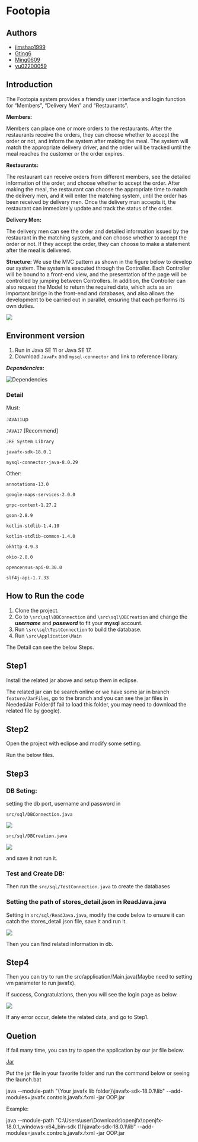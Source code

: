 # Footopia

## Authors
- [jimshao1999](https://github.com/jimshao1999)
- [Gting6](https://github.com/Gting6)
- [Ming0609](https://github.com/Ming0609)
- [yu02200059](https://github.com/yu02200059)

## Introduction
The Footopia system provides a friendly user interface and login function for “Members”, “Delivery Men” and “Restaurants”.

**Members:**

Members can place one or more orders to the restaurants. After the restaurants receive the orders, they can choose whether to accept the order or not, and inform the system after making the meal. The system will match the appropriate delivery driver, and the order will be tracked until the meal reaches the customer or the order expires.

**Restaurants:**

The restaurant can receive orders from different members, see the detailed information of the order, and choose whether to accept the order. After making the meal, the restaurant can choose the appropriate time to match the delivery men, and it will enter the matching system, until the order has been received by delivery men. Once the delivery man accepts it, the restaurant can immediately update and track the status of the order.

**Delivery Men:**

The delivery men can see the order and detailed information issued by the restaurant in the matching system, and can choose whether to accept the order or not. If they accept the order, they can choose to make a statement after the meal is delivered.

**Structure:**
We use the MVC pattern as shown in the figure below to develop our system. The system is executed through the Controller. Each Controller will be bound to a front-end view, and the presentation of the page will be controlled by jumping between Controllers. In addition, the Controller can also request the Model to return the required data, which acts as an important bridge in the front-end and databases, and also allows the development to be carried out in parallel, ensuring that each performs its own duties.

![](https://i.imgur.com/PNnRNNN.png)

## Environment version

1. Run in Java SE 11 or Java SE 17.
2. Download `JavaFx` and `mysql-connector` and link to reference library.

***Dependencies:***

![Dependencies](https://user-images.githubusercontent.com/46078933/173243517-75d19841-daf8-4efd-bd9f-cf24f6f019d8.png)

### Detail
Must:

`JAVA11`up

`JAVA17` [Recommend]

`JRE System Library`

`javafx-sdk-18.0.1`

`mysql-connector-java-8.0.29`

Other:

`annotations-13.0`

`google-maps-services-2.0.0`

`grpc-context-1.27.2`

`gson-2.8.9`

`kotlin-stdlib-1.4.10`

`kotlin-stdlib-common-1.4.0`

`okhttp-4.9.3`

`okio-2.8.0`

`opencensus-api-0.30.0`

`slf4j-api-1.7.33`

## How to Run the code
1. Clone the project.
2. Go to `\src\sql\DBConnection` and `\src\sql\DBCreation` and change the ***username*** and ***password*** to fit your **mysql** account.
3. Run `\src\sql\TestConnection` to build the database.
4. Run `\src\Application\Main`

The Detail can see the below Steps.

## Step1
Install the related jar above and setup them in eclipse.

The related jar can be search online or we have some jar in branch `feature/JarFiles`, go to the branch and you can see the jar files in NeededJar Folder(If fail to load this folder, you may need to download the related file by google).

## Step2
Open the project with eclipse and modify some setting.

Run the below files.

## Step3
### DB Seting:
setting the db port, username and password in

`src/sql/DBConnection.java`

![](https://i.imgur.com/6WP8yF4.png)

`src/sql/DBCreation.java`

![](https://i.imgur.com/4T2r0V7.png)

and save it not run it.

### Test and Create DB:
Then run the 
`src/sql/TestConnection.java`
to create the databases

### Setting the path of stores_detail.json in ReadJava.java

Setting in `src/sql/ReadJava.java`, modify the code below to ensure it can catch the stores_detail.json file, save it and run it.

![](https://i.imgur.com/TFE68kb.png)

Then you can find related information in db.

## Step4
Then you can try to run the src/application/Main.java(Maybe need to setting vm parameter to run javafx).

If success, Congratulations, then you will see the login page as below.

![](https://i.imgur.com/AX0BtcO.png)

If any error occur, delete the related data, and go to Step1.

## Quetion
If fail many time, you can try to open the application by our jar file below.

[Jar](https://gntuedutw-my.sharepoint.com/personal/b08505023_g_ntu_edu_tw/_layouts/15/onedrive.aspx?id=%2Fpersonal%2Fb08505023%5Fg%5Fntu%5Fedu%5Ftw%2FDocuments%2FOOP&ga=1)

Put the jar file in your favorite folder and run the command below or seeing the launch.bat

java --module-path "{Your javafx lib folder}\javafx-sdk-18.0.1\lib" --add-modules=javafx.controls,javafx.fxml -jar OOP.jar

Example:

java --module-path "C:\Users\user\Downloads\openjfx\openjfx-18.0.1_windows-x64_bin-sdk (1)\javafx-sdk-18.0.1\lib" --add-modules=javafx.controls,javafx.fxml -jar OOP.jar


